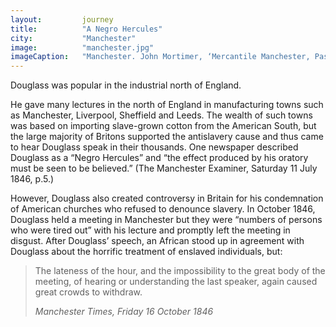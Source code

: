 ```yaml
---
layout: 		journey
title: 			"A Negro Hercules"
city:			"Manchester"
image: 			"manchester.jpg"
imageCaption: 	"Manchester. John Mortimer, ‘Mercantile Manchester, Past and Present’, 1896, British Library Flickr"
---
```


Douglass was popular in the industrial north of England.

He gave many lectures in the north of England in manufacturing towns such as Manchester, Liverpool, Sheffield and Leeds. The wealth of such towns was based on importing slave-grown cotton from the American South, but the large majority of Britons supported the antislavery cause and thus came to hear Douglass speak in their thousands. One newspaper described Douglass as a “Negro Hercules” and “the effect produced by his oratory must be seen to be believed.” (The Manchester Examiner, Saturday 11 July 1846, p.5.)

However, Douglass also created controversy in Britain for his condemnation of American churches who refused to denounce slavery. In October 1846, Douglass held a meeting in Manchester but they were “numbers of persons who were tired out” with his lecture and promptly left the meeting in disgust. After Douglass’ speech, an African stood up in agreement with Douglass about the horrific treatment of enslaved individuals, but:

>The lateness of the hour, and the impossibility to the great body of the meeting, of hearing or understanding the last speaker, again caused great crowds to withdraw.
> <footer><cite>Manchester Times, Friday 16 October 1846</cite></footer>

